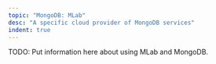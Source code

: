 ```yaml
---
topic: "MongoDB: MLab"
desc: "A specific cloud provider of MongoDB services"
indent: true
---
```


TODO: Put information here about using MLab and MongoDB.

